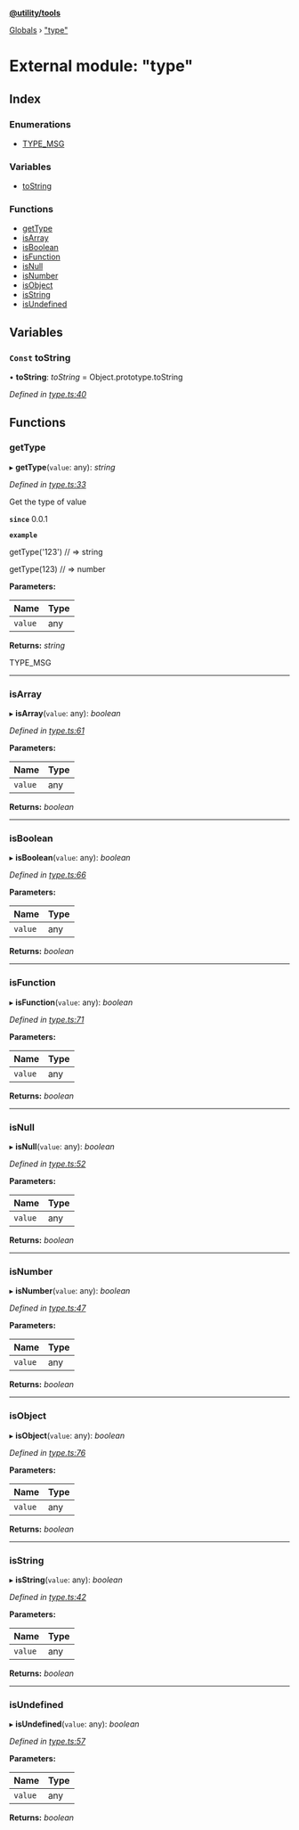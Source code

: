 **[@utility/tools](../README.md)**

[Globals](../globals.md) › ["type"](_type_.md)

# External module: "type"

## Index

### Enumerations

* [TYPE_MSG](../enums/_type_.type_msg.md)

### Variables

* [toString](_type_.md#const-tostring)

### Functions

* [getType](_type_.md#gettype)
* [isArray](_type_.md#isarray)
* [isBoolean](_type_.md#isboolean)
* [isFunction](_type_.md#isfunction)
* [isNull](_type_.md#isnull)
* [isNumber](_type_.md#isnumber)
* [isObject](_type_.md#isobject)
* [isString](_type_.md#isstring)
* [isUndefined](_type_.md#isundefined)

## Variables

### `Const` toString

• **toString**: *toString* =  Object.prototype.toString

*Defined in [type.ts:40](https://github.com/Wimjiang/utility/blob/87b2a56/src/type.ts#L40)*

## Functions

###  getType

▸ **getType**(`value`: any): *string*

*Defined in [type.ts:33](https://github.com/Wimjiang/utility/blob/87b2a56/src/type.ts#L33)*

Get the type of value

**`since`** 0.0.1

**`example`** 

getType('123')
// => string

getType(123)
// => number

**Parameters:**

Name | Type |
------ | ------ |
`value` | any |

**Returns:** *string*

TYPE_MSG

___

###  isArray

▸ **isArray**(`value`: any): *boolean*

*Defined in [type.ts:61](https://github.com/Wimjiang/utility/blob/87b2a56/src/type.ts#L61)*

**Parameters:**

Name | Type |
------ | ------ |
`value` | any |

**Returns:** *boolean*

___

###  isBoolean

▸ **isBoolean**(`value`: any): *boolean*

*Defined in [type.ts:66](https://github.com/Wimjiang/utility/blob/87b2a56/src/type.ts#L66)*

**Parameters:**

Name | Type |
------ | ------ |
`value` | any |

**Returns:** *boolean*

___

###  isFunction

▸ **isFunction**(`value`: any): *boolean*

*Defined in [type.ts:71](https://github.com/Wimjiang/utility/blob/87b2a56/src/type.ts#L71)*

**Parameters:**

Name | Type |
------ | ------ |
`value` | any |

**Returns:** *boolean*

___

###  isNull

▸ **isNull**(`value`: any): *boolean*

*Defined in [type.ts:52](https://github.com/Wimjiang/utility/blob/87b2a56/src/type.ts#L52)*

**Parameters:**

Name | Type |
------ | ------ |
`value` | any |

**Returns:** *boolean*

___

###  isNumber

▸ **isNumber**(`value`: any): *boolean*

*Defined in [type.ts:47](https://github.com/Wimjiang/utility/blob/87b2a56/src/type.ts#L47)*

**Parameters:**

Name | Type |
------ | ------ |
`value` | any |

**Returns:** *boolean*

___

###  isObject

▸ **isObject**(`value`: any): *boolean*

*Defined in [type.ts:76](https://github.com/Wimjiang/utility/blob/87b2a56/src/type.ts#L76)*

**Parameters:**

Name | Type |
------ | ------ |
`value` | any |

**Returns:** *boolean*

___

###  isString

▸ **isString**(`value`: any): *boolean*

*Defined in [type.ts:42](https://github.com/Wimjiang/utility/blob/87b2a56/src/type.ts#L42)*

**Parameters:**

Name | Type |
------ | ------ |
`value` | any |

**Returns:** *boolean*

___

###  isUndefined

▸ **isUndefined**(`value`: any): *boolean*

*Defined in [type.ts:57](https://github.com/Wimjiang/utility/blob/87b2a56/src/type.ts#L57)*

**Parameters:**

Name | Type |
------ | ------ |
`value` | any |

**Returns:** *boolean*